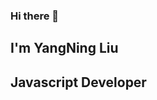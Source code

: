 ### Hi there 👋

## I'm YangNing Liu
## Javascript Developer

<!--
**Provenr/Provenr** is a ✨ _special_ ✨ repository because its `README.md` (this file) appears on your GitHub profile.

Here are some ideas to get you started:

- 🔭 I’m currently working on ...
- 🌱 I’m currently learning ...
- 👯 I’m looking to collaborate on ...
- 🤔 I’m looking for help with ...
- 💬 Ask me about ...
- 📫 How to reach me: ...
- 😄 Pronouns: ...
- ⚡ Fun fact: ...
-->

<!--## contribution
[![Provenr's github stats](https://github-readme-stats.vercel.app/api?username=Provenr&show_icons=true&title_color=fff&icon_color=79ff97&text_color=9f9f9f&bg_color=151515)](https://github.com/Provenr)-->
